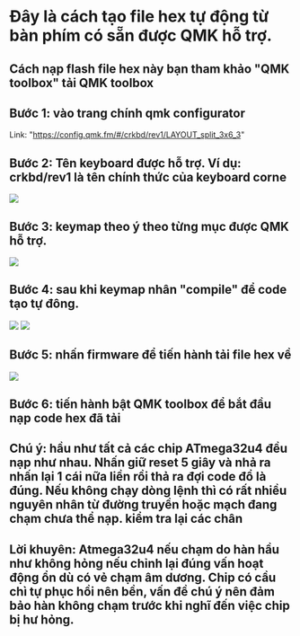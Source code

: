 # Đây là cách tạo file hex tự động từ bàn phím có sẵn được QMK hỗ trợ.
## Cách nạp flash file hex này bạn tham khảo "QMK toolbox" tải QMK toolbox
## Bước 1: vào trang chính qmk configurator
Link: "https://config.qmk.fm/#/crkbd/rev1/LAYOUT_split_3x6_3"
## Bước 2: Tên keyboard được hỗ trợ. Ví dụ: crkbd/rev1 là tên chính thức của keyboard corne
<img src="https://i.imgur.com/UnjYgxk.png"> 

## Bước 3: keymap theo ý theo từng mục được QMK hỗ trợ.
<img src="https://i.imgur.com/37yOZfG.png"> 

## Bước 4: sau khi keymap nhân "compile" để code tạo tự đông.
<img src="https://i.imgur.com/bbXO6Y3.png"> 
<img src="https://i.imgur.com/0WHVFJD.png"> 

## Bước 5: nhấn firmware để tiến hành tải file hex về
<img src="https://i.imgur.com/YO3RjcP.png"> 

## Bước 6: tiến hành bật QMK toolbox để bắt đầu nạp code hex đã tải
## Chú ý: hầu như tất cả các chip ATmega32u4 đều nạp như nhau. Nhấn giữ reset 5 giây và nhả ra nhấn lại 1 cái nữa liền rồi thả ra đợi code đổ là đúng. Nếu không chạy dòng lệnh thì có rất nhiều nguyên nhân từ đường truyền hoặc mạch đang chạm chưa thể nạp. kiểm tra lại các chân
## Lời khuyên: Atmega32u4 nếu chạm do hàn hầu như không hỏng nếu chỉnh lại đúng vấn hoạt động ổn dù có vẻ chạm âm dương. Chip có cầu chì tự phục hồi nên bền, vấn đề chú ý nên đảm bảo hàn không chạm trước khi nghĩ đến việc chip bị hư hỏng.
